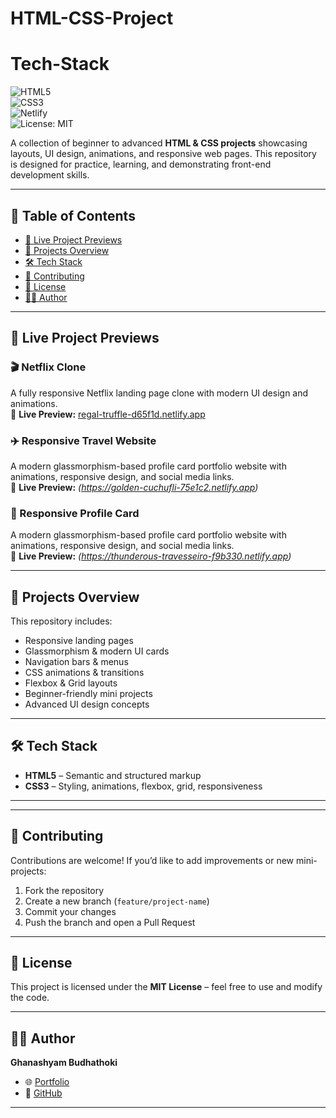 # HTML-CSS-Project  

# Tech-Stack
![HTML5](https://img.shields.io/badge/HTML5-E34F26?style=for-the-badge&logo=html5&logoColor=white)  
![CSS3](https://img.shields.io/badge/CSS3-1572B6?style=for-the-badge&logo=css3&logoColor=white)  
![Netlify](https://img.shields.io/badge/Netlify-00C7B7?style=for-the-badge&logo=netlify&logoColor=white)  
![License: MIT](https://img.shields.io/badge/License-MIT-yellow.svg?style=for-the-badge)  

A collection of beginner to advanced **HTML & CSS projects** showcasing layouts, UI design, animations, and responsive web pages. This repository is designed for practice, learning, and demonstrating front-end development skills.  

---

## 📑 Table of Contents  
- [🚀 Live Project Previews](#-live-project-previews)  
- [📂 Projects Overview](#-projects-overview)  
- [🛠️ Tech Stack](#️-tech-stack)    
- [🤝 Contributing](#-contributing)  
- [📜 License](#-license)  
- [👨‍💻 Author](#-author)  

---

## 🚀 Live Project Previews  

### 🎬 Netflix Clone  
A fully responsive Netflix landing page clone with modern UI design and animations.  
🔗 **Live Preview:** [regal-truffle-d65f1d.netlify.app](https://regal-truffle-d65f1d.netlify.app)  

### ✈️ Responsive Travel Website  
A modern glassmorphism-based profile card portfolio website with animations, responsive design, and social media links.  
🔗 **Live Preview:** *(https://golden-cuchufli-75e1c2.netlify.app)*  
### 🪪  Responsive Profile Card  
A modern glassmorphism-based profile card portfolio website with animations, responsive design, and social media links.  
🔗 **Live Preview:** *(https://thunderous-travesseiro-f9b330.netlify.app)*  

---

## 📂 Projects Overview  
This repository includes:  
- Responsive landing pages  
- Glassmorphism & modern UI cards  
- Navigation bars & menus  
- CSS animations & transitions  
- Flexbox & Grid layouts  
- Beginner-friendly mini projects  
- Advanced UI design concepts  

---

## 🛠️ Tech Stack  
- **HTML5** – Semantic and structured markup  
- **CSS3** – Styling, animations, flexbox, grid, responsiveness  

---


---

## 🤝 Contributing  
Contributions are welcome! If you’d like to add improvements or new mini-projects:  
1. Fork the repository  
2. Create a new branch (`feature/project-name`)  
3. Commit your changes  
4. Push the branch and open a Pull Request  

---

## 📜 License  
This project is licensed under the **MIT License** – feel free to use and modify the code.  

---

## 👨‍💻 Author  
**Ghanashyam Budhathoki**  
- 🌐 [Portfolio](https://ghanashyambudhathoki01.github.io)  
- 📂 [GitHub](https://github.com/ghanashyambudhathoki01)  

---
